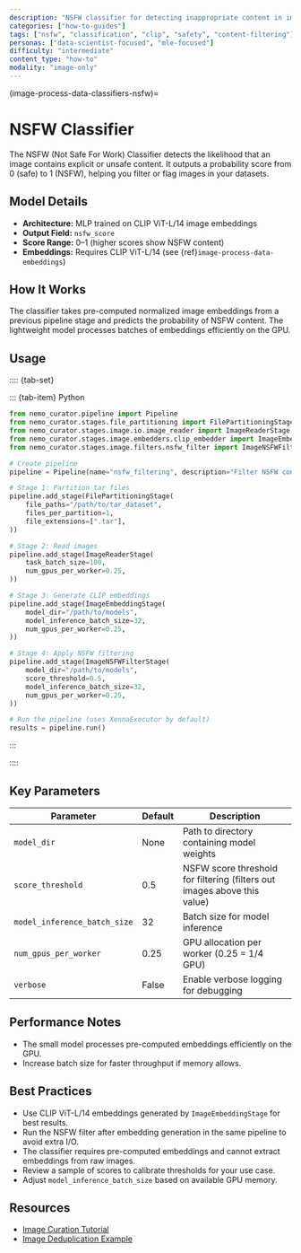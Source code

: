 ```yaml
---
description: "NSFW classifier for detecting inappropriate content in images using CLIP embeddings and MLP architecture"
categories: ["how-to-guides"]
tags: ["nsfw", "classification", "clip", "safety", "content-filtering"]
personas: ["data-scientist-focused", "mle-focused"]
difficulty: "intermediate"
content_type: "how-to"
modality: "image-only"
---
```


(image-process-data-classifiers-nsfw)=

# NSFW Classifier

The NSFW (Not Safe For Work) Classifier detects the likelihood that an image contains explicit or unsafe content. It outputs a probability score from 0 (safe) to 1 (NSFW), helping you filter or flag images in your datasets.

## Model Details

- **Architecture:** MLP trained on CLIP ViT-L/14 image embeddings
- **Output Field:** `nsfw_score`
- **Score Range:** 0–1 (higher scores show NSFW content)
- **Embeddings:** Requires CLIP ViT-L/14 (see {ref}`image-process-data-embeddings`)

## How It Works

The classifier takes pre-computed normalized image embeddings from a previous pipeline stage and predicts the probability of NSFW content. The lightweight model processes batches of embeddings efficiently on the GPU.

## Usage

:::: {tab-set}

::: {tab-item} Python

```python
from nemo_curator.pipeline import Pipeline
from nemo_curator.stages.file_partitioning import FilePartitioningStage
from nemo_curator.stages.image.io.image_reader import ImageReaderStage
from nemo_curator.stages.image.embedders.clip_embedder import ImageEmbeddingStage
from nemo_curator.stages.image.filters.nsfw_filter import ImageNSFWFilterStage

# Create pipeline
pipeline = Pipeline(name="nsfw_filtering", description="Filter NSFW content from images")

# Stage 1: Partition tar files
pipeline.add_stage(FilePartitioningStage(
    file_paths="/path/to/tar_dataset",
    files_per_partition=1,
    file_extensions=[".tar"],
))

# Stage 2: Read images
pipeline.add_stage(ImageReaderStage(
    task_batch_size=100,
    num_gpus_per_worker=0.25,
))

# Stage 3: Generate CLIP embeddings
pipeline.add_stage(ImageEmbeddingStage(
    model_dir="/path/to/models",
    model_inference_batch_size=32,
    num_gpus_per_worker=0.25,
))

# Stage 4: Apply NSFW filtering
pipeline.add_stage(ImageNSFWFilterStage(
    model_dir="/path/to/models",
    score_threshold=0.5,
    model_inference_batch_size=32,
    num_gpus_per_worker=0.25,
))

# Run the pipeline (uses XennaExecutor by default)
results = pipeline.run()
```

:::

::::

## Key Parameters

| Parameter                    | Default | Description                                                                 |
|------------------------------|---------|-----------------------------------------------------------------------------|
| `model_dir`                  | None    | Path to directory containing model weights                                  |
| `score_threshold`            | 0.5     | NSFW score threshold for filtering (filters out images above this value)   |
| `model_inference_batch_size` | 32      | Batch size for model inference                                              |
| `num_gpus_per_worker`        | 0.25    | GPU allocation per worker (0.25 = 1/4 GPU)                                 |
| `verbose`                    | False   | Enable verbose logging for debugging                                        |

## Performance Notes

- The small model processes pre-computed embeddings efficiently on the GPU.
- Increase batch size for faster throughput if memory allows.

## Best Practices

- Use CLIP ViT-L/14 embeddings generated by `ImageEmbeddingStage` for best results.
- Run the NSFW filter after embedding generation in the same pipeline to avoid extra I/O.
- The classifier requires pre-computed embeddings and cannot extract embeddings from raw images.
- Review a sample of scores to calibrate thresholds for your use case.
- Adjust `model_inference_batch_size` based on available GPU memory.

## Resources

- [Image Curation Tutorial](https://github.com/NVIDIA/NeMo-Curator/blob/main/tutorials/image/getting-started/image_curation_example.py)
- [Image Deduplication Example](https://github.com/NVIDIA/NeMo-Curator/blob/main/tutorials/image/getting-started/image_dedup_example.py)
